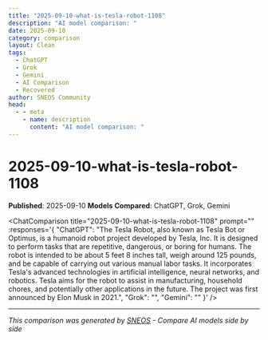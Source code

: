 ```yaml
---
title: "2025-09-10-what-is-tesla-robot-1108"
description: "AI model comparison: "
date: 2025-09-10
category: comparison
layout: Clean
tags:
  - ChatGPT
  - Grok  
  - Gemini
  - AI Comparison
  - Recovered
author: SNEOS Community
head:
  - - meta
    - name: description
      content: "AI model comparison: "
---
```


# 2025-09-10-what-is-tesla-robot-1108

**Published**: 2025-09-10
**Models Compared**: ChatGPT, Grok, Gemini

<ChatComparison
  title="2025-09-10-what-is-tesla-robot-1108"
  prompt=""
  :responses='{
    "ChatGPT": "The Tesla Robot, also known as Tesla Bot or Optimus, is a humanoid robot project developed by Tesla, Inc. It is designed to perform tasks that are repetitive, dangerous, or boring for humans. The robot is intended to be about 5 feet 8 inches tall, weigh around 125 pounds, and be capable of carrying out various manual labor tasks. It incorporates Tesla's advanced technologies in artificial intelligence, neural networks, and robotics. Tesla aims for the robot to assist in manufacturing, household chores, and potentially other applications in the future. The project was first announced by Elon Musk in 2021.",
    "Grok": "",
    "Gemini": ""
  }' />

---

*This comparison was generated by [SNEOS](https://sneos.com) - Compare AI models side by side*
